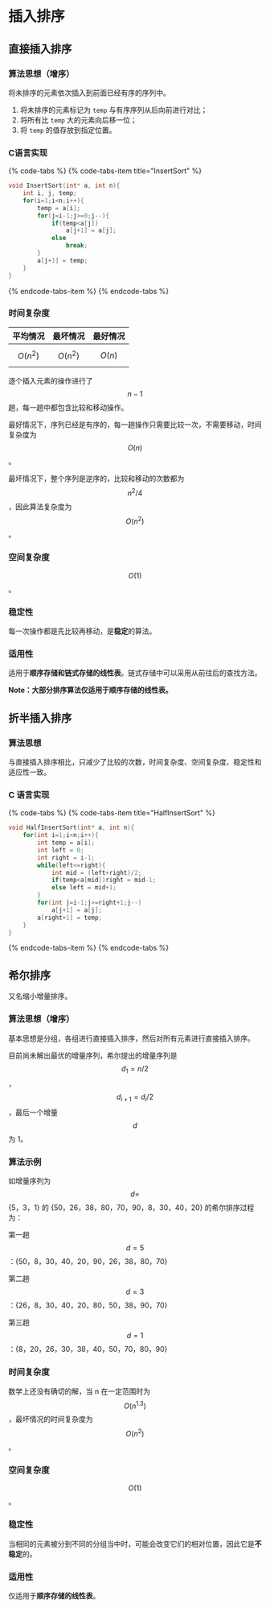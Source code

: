 # 插入排序

## 直接插入排序

### 算法思想（增序）

将未排序的元素依次插入到前面已经有序的序列中。

1. 将未排序的元素标记为 `temp` 与有序序列从后向前进行对比；
2. 将所有比 `temp` 大的元素向后移一位；
3. 将 `temp` 的值存放到指定位置。

### C语言实现

{% code-tabs %}
{% code-tabs-item title="InsertSort" %}
```c
void InsertSort(int* a, int n){
    int i, j, temp;
    for(i=1;i<n;i++){
        temp = a[i];
        for(j=i-1;j>=0;j--){
            if(temp<a[j])
                a[j+1] = a[j];
            else
                break;
        }
        a[j+1] = temp;
    }
}
```
{% endcode-tabs-item %}
{% endcode-tabs %}

### 时间复杂度

| 平均情况 | 最坏情况 | 最好情况 |
| :---: | :---: | :---: |
| $$O(n^2)$$  | $$O(n^2)$$  | $$O(n)$$  |

逐个插入元素的操作进行了 $$n-1$$ 趟，每一趟中都包含比较和移动操作。

最好情况下，序列已经是有序的，每一趟操作只需要比较一次，不需要移动，时间复杂度为 $$O(n)$$ 。

最坏情况下，整个序列是逆序的，比较和移动的次数都为 $$n^2/4$$ ，因此算法复杂度为 $$O(n^2)$$ 。

### 空间复杂度

$$O(1)$$ 。

### 稳定性

每一次操作都是先比较再移动，是**稳定**的算法。

### 适用性

适用于**顺序存储和链式存储的线性表**。链式存储中可以采用从前往后的查找方法。

**Note：大部分排序算法仅适用于顺序存储的线性表。**

## 折半插入排序

### 算法思想

与直接插入排序相比，只减少了比较的次数，时间复杂度、空间复杂度、稳定性和适应性一致。

### C 语言实现

{% code-tabs %}
{% code-tabs-item title="HalfInsertSort" %}
```c
void HalfInsertSort(int* a, int n){
    for(int i=1;i<n;i++){
        int temp = a[i];
        int left = 0;
        int right = i-1;
        while(left<=right){
            int mid = (left+right)/2;
            if(temp<a[mid])right = mid-1;
            else left = mid+1;
        }
        for(int j=i-1;j>=right+1;j--)
            a[j+1] = a[j];
        a[right+1] = temp;
    }
}
```
{% endcode-tabs-item %}
{% endcode-tabs %}

## 希尔排序

又名缩小增量排序。

### 算法思想（增序）

基本思想是分组，各组进行直接插入排序，然后对所有元素进行直接插入排序。

目前尚未解出最优的增量序列，希尔提出的增量序列是 $$d_1=n/2$$， $$d_{i+1}=d_i/2$$，最后一个增量 $$d$$ 为 1。

### 算法示例

如增量序列为  $$d=$$ {5，3，1} 的 {50，26，38，80，70，90，8，30，40，20} 的希尔排序过程为：

第一趟 $$d=5$$ ：{50，8，30，40，20，90，26，38，80，70}

第二趟 $$d=3$$ ：{26，8，30，40，20，80，50，38，90，70}

第三趟 $$d=1$$ ：{8，20，26，30，38，40，50，70，80，90}

### 时间复杂度

数学上还没有确切的解，当 n 在一定范围时为 $$O(n^{1.3})$$ ，最坏情况的时间复杂度为 $$O(n^2)$$ 。

### 空间复杂度

$$O(1)$$ 。

### 稳定性

当相同的元素被分到不同的分组当中时，可能会改变它们的相对位置，因此它是**不稳定**的。

### 适用性

仅适用于**顺序存储的线性表**。

